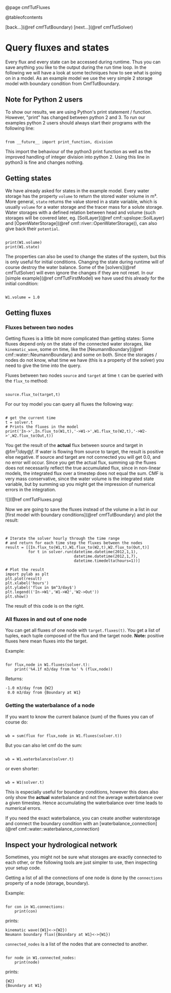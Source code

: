 @page cmfTutFluxes

@tableofcontents

 
[back...](@ref cmfTutBoundary) [next...](@ref cmfTutSolver)

# Query fluxes and states

Every flux and every state can be accessed during runtime. Thus you can
save anything you like to the output during the run time loop. In the
following we will have a look at some techniques how to see what is
going on in a model. As an example model we use the very simple 2
storage model with boundary condition from CmfTutBoundary.

## Note for Python 2 users

To show our results, we are using Python's print statement / function.
However, "print" has changed between python 2 and 3. To run our examples
python 2 users should always start their programs with the following
line:

~~~~~~~~~~~~~{.py}

from __future__ import print_function, division
~~~~~~~~~~~~~

This import the behaviour of the python3 print function as well as the
improved handling of integer division into python 2. Using this line in
python3 is fine and changes nothing.

## Getting states

We have already asked for states in the example model. Every water
storage has the property `volume` to return the stored water volume in
m³. More general, `state` returns the value stored in a state
variable, which is usually `volume` for a water storage and the tracer
mass for a solute storage. Water storages with a defined relation
between head and volume (such storages will be covered later, eg.
[SoilLayer](@ref cmf::upslope::SoilLayer) and
[OpenWaterStorage](@ref cmf::river::OpenWaterStorage)), can also give
back their `potential`.

~~~~~~~~~~~~~{.py}

print(W1.volume)
print(W1.state)
~~~~~~~~~~~~~

The properties can also be used to change the states of the system, but
this is only useful for initial conditions. Changing the state during
runtime will of course destroy the water balance. Some of the
[solvers](@ref cmfTutSolver) will even ignore the changes if they are not
reset. In our [simple example](@ref cmfTutFirstModel)
we have used this already for the initial condition:

~~~~~~~~~~~~~{.py}

W1.volume = 1.0
~~~~~~~~~~~~~

## Getting fluxes

### Fluxes between two nodes

Getting fluxes is a little bit more complicated than getting states:
Some fluxes depend only on the state of the connected water storages,
like `kinematic_wave`, some on time, like the
[NeumannBoundary](@ref cmf::water::NeumannBoundary)
and some on both. Since the storages / nodes do not know, what time we
have (this is a property of the solver) you need to give the time into
the query.

Fluxes between two nodes `source` and `target` at time `t` can be
queried with the `flux_to` method:

~~~~~~~~~~~~~{.py}

source.flux_to(target,t)
~~~~~~~~~~~~~

For our toy model you can query all fluxes the following way:

~~~~~~~~~~~~~{.py}

# get the current time
t = solver.t
# Prints the fluxes in the model
print('In->',In.flux_to(W1,t),'->W1->',W1.flux_to(W2,t),'->W2->',W2.flux_to(Out,t))
~~~~~~~~~~~~~

You get the result of the **actual** flux between source and target in
@f$m^3/day@f$. If water is flowing from source to target, the result
is positive else negative. If source and target are not connected you
will get 0.0, and no error will occur. Since you get the actual flux,
summing up the fluxes does not necessarily reflect the true accumulated
flux, since in non-linear models, the integrated flux over a timestep
does not equal the sum. CMF is very mass conservative, since the water
volume is the integrated state variable, but by summing up you might get
the impression of numerical errors in the integration.

![](@ref cmfTutFluxes.png)

Now we are going to save the fluxes instead of the volume in a list in
our [first model with boundary conditions](@ref cmfTutBoundary) and plot
the result:

~~~~~~~~~~~~~{.py}


# Iterate the solver hourly through the time range 
# and return for each time step the fluxes between the nodes
result = [[In.flux_to(W1,t),W1.flux_to(W2,t),W2.flux_to(Out,t)] 
          for t in solver.run(datetime.datetime(2012,1,1),
                              datetime.datetime(2012,1,7),
                              datetime.timedelta(hours=1))]

# Plot the result
import pylab as plt
plt.plot(result)
plt.xlabel('hours')
plt.ylabel('flux in $m^3/day$')
plt.legend(('In->W1','W1->W2','W2->Out'))
plt.show()
~~~~~~~~~~~~~

The result of this code is on the right.

### All fluxes in and out of one node

You can get all fluxes of one node with `target.fluxes(t)`. You get a
list of tuples, each tuple composed of the flux and the target node.
**Note:** positive fluxes here mean fluxes into the target.

Example:

~~~~~~~~~~~~~{.py}

for flux,node in W1.fluxes(solver.t):
    print('%4.1f m3/day from %s' % (flux,node))
~~~~~~~~~~~~~

Returns:

~~~~~~~~~~~~~ 
-1.0 m3/day from {W2}                                                                                                                      
 0.0 m3/day from {Boundary at W1}    
~~~~~~~~~~~~~

### Getting the waterbalance of a node

If you want to know the current balance (sum) of the fluxes you can of
course do:

~~~~~~~~~~~~~{.py}

wb = sum(flux for flux,node in W1.fluxes(solver.t))
~~~~~~~~~~~~~

But you can also let cmf do the sum:

~~~~~~~~~~~~~{.py}

wb = W1.waterbalance(solver.t)
~~~~~~~~~~~~~

or even shorter:

~~~~~~~~~~~~~{.py}

wb = W1(solver.t)
~~~~~~~~~~~~~

This is especially useful for boundary conditions, however this does
also only show the **actual** waterbalance and not the average
waterbalance over a given timestep. Hence accumulating the waterbalance
over time leads to numerical errors.

If you need the exact waterbalance, you can create another waterstorage
and connect the boundary condition with an
[waterbalance_connection](@ref cmf::water::waterbalance_connection)

## Inspect your hydrological network

Sometimes, you might not be sure what storages are exactly connected to
each other, or the following tools are just simpler to use, then
inspecting your setup code.

Getting a list of all the connections of one node is done by the
`connections` property of a node (storage, boundary).

Example:

~~~~~~~~~~~~~{.py}

for con in W1.connections:
    print(con)
~~~~~~~~~~~~~

prints:

    kinematic wave({W1}<->{W2})
    Neumann boundary flux({Boundary at W1}<->{W1})

`connected_nodes` is a list of the nodes that are connected to
another.

~~~~~~~~~~~~~{.py}

for node in W1.connected_nodes:
    print(node)
~~~~~~~~~~~~~

prints:

    {W2}
    {Boundary at W1}


